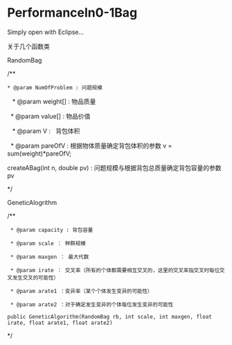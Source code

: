 # PerformanceIn0-1Bag

Simply open with Eclipse...

关于几个函数类 

RandomBag

/**

    * @param NumOfProblem : 问题规模
    
    * @param weight[] : 物品质量
    
    * @param value[] : 物品价值
    
    * @param   V :    背包体积
    
    * @param pareOfV : 根据物体质量确定背包体积的参数 v = sum(weight)*pareOfV;
    
   createABag(int n, double pv) : 问题规模与根据背包总质量确定背包容量的参数pv
   
*/
    
GeneticAlogrithm

/**

	 * @param capacity : 背包容量
	 
	 * @param scale ： 种群规模
	 
	 * @param maxgen ： 最大代数
	 
	 * @param irate ： 交叉率（所有的个体都需要相互交叉的，这里的交叉率指交叉时每位交叉发生交叉的可能性）
	 
	 * @param arate1 ：变异率（某个个体发生变异的可能性）
	 
	 * @param arate2 ：对于确定发生变异的个体每位发生变异的可能性
	 
	public GeneticAlgorithm(RandomBag rb, int scale, int maxgen, float irate, float arate1, float arate2)
	
*/
  
